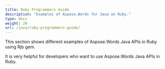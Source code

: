 ```yaml
---
title: Ruby Programmers Guide
description: "Examples of Aspose.Words for Java on Ruby."
type: docs
weight: 20
url: /java/ruby-programmers-guide/
---
```


This section shows different examples of Aspose.Words Java APIs in Ruby using Rjb gem.

It is very helpful for developers who want to use Aspose.Words Java APIs in Ruby.
